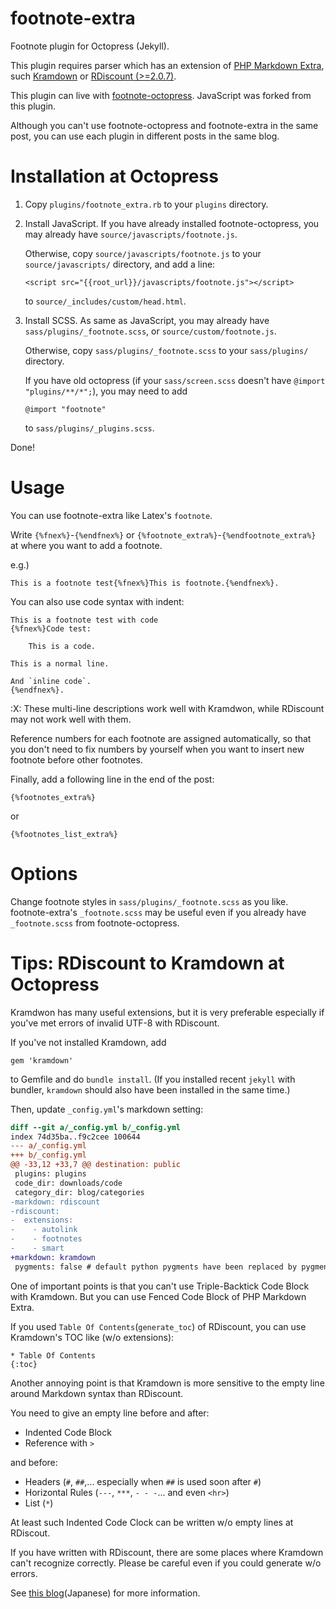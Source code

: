 footnote-extra
==============

Footnote plugin for Octopress (Jekyll).

This plugin requires parser which has an extension of
[PHP Markdown Extra](http://michelf.ca/projects/php-markdown/),
such [Kramdown](http://kramdown.rubyforge.org/)
or [RDiscount (>=2.0.7)](http://dafoster.net/articles/2013/02/02/rdiscount-2.0.7-released/).

This plugin can live with
[footnote-octopress](https://github.com/fcy/footnote-octopress).
JavaScript was forked from this plugin.

Although you can't use footnote-octopress and footnote-extra
in the same post,
you can use each plugin in different posts in the same blog.

# Installation at Octopress

1. Copy `plugins/footnote_extra.rb`
   to your `plugins` directory.

1. Install JavaScript.
   If you have already installed footnote-octopress,
   you may already have `source/javascripts/footnote.js`.

   Otherwise, copy `source/javascripts/footnote.js` to your
   `source/javascripts/` directory,
   and add a line:

    `<script src="{{root_url}}/javascripts/footnote.js"></script>`

   to `source/_includes/custom/head.html`.

1. Install SCSS.
   As same as JavaScript,
   you may already have `sass/plugins/_footnote.scss`,
   or `source/custom/footnote.js`.

   Otherwise, copy `sass/plugins/_footnote.scss`
   to your `sass/plugins/` directory.

   If you have old octopress
   (if your `sass/screen.scss` doesn't have `@import "plugins/**/*";`),
   you may need to add

    `@import "footnote"`

   to `sass/plugins/_plugins.scss`.

Done!

# Usage
You can use footnote-extra like Latex's `footnote`.

Write `{%fnex%}`-`{%endfnex%}` or `{%footnote_extra%}`-`{%endfootnote_extra%}`
at where you want to add a footnote.

e.g.)

    This is a footnote test{%fnex%}This is footnote.{%endfnex%}.

You can also use code syntax with indent:

    This is a footnote test with code
    {%fnex%}Code test:
    
        This is a code.
    
    This is a normal line.
    
    And `inline code`.
    {%endfnex%}.

:X: These multi-line descriptions work well with Kramdwon,
while RDiscount may not work well with them.

Reference numbers for each footnote are assigned automatically,
so that you don't need to fix numbers by yourself
when you want to insert new footnote before other footnotes.


Finally, add a following line in the end of the post:

    {%footnotes_extra%}

or

    {%footnotes_list_extra%}



# Options
Change footnote styles in `sass/plugins/_footnote.scss` as you like.
footnote-extra's `_footnote.scss` may be useful
even if you already have `_footnote.scss` from footnote-octopress.

# Tips: RDiscount to Kramdown at Octopress
Kramdwon has many useful extensions,
but it is very preferable especially
if you've met errors of invalid UTF-8 with RDiscount.

If you've not installed Kramdown, add

    gem 'kramdown'

to Gemfile and do `bundle install`.
(If you installed recent `jekyll` with bundler, `kramdown` should also have been installed in the same time.)

Then, update `_config.yml`'s markdown setting:

``` diff
diff --git a/_config.yml b/_config.yml
index 74d35ba..f9c2cee 100644
--- a/_config.yml
+++ b/_config.yml
@@ -33,12 +33,7 @@ destination: public
 plugins: plugins
 code_dir: downloads/code
 category_dir: blog/categories
-markdown: rdiscount
-rdiscount:
-  extensions:
-    - autolink
-    - footnotes
-    - smart
+markdown: kramdown
 pygments: false # default python pygments have been replaced by pygments.rb
```

One of important points is that you can't use Triple-Backtick
Code Block with Kramdown.
But you can use Fenced Code Block of PHP Markdown Extra.

If you used `Table Of Contents`(`generate_toc`) of RDiscount,
you can use Kramdown's TOC like (w/o extensions):

    * Table Of Contents
    {:toc}

Another annoying point is that Kramdown is more sensitive to
the empty line around Markdown syntax than RDiscount.

You need to give an empty line before and after:

* Indented Code Block
* Reference with `>`

and before:

* Headers (`#`, `##`,... especially when `##` is used soon after `#`)
* Horizontal Rules (`---`, `***`, `- - -`... and even `<hr>`)
* List (`*`)

At least such Indented Code Clock can be written w/o empty lines
at RDiscout.

If you have written with RDiscount,
there are some places where Kramdown can't recognize correctly.
Please be careful even if you could generate w/o errors.

See [this blog](http://rcmdnk.github.io/blog/2013/10/12/blog-octopress-kramdown/)(Japanese) for more information.


